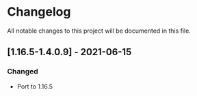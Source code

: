 # Changelog
All notable changes to this project will be documented in this file.

## [1.16.5-1.4.0.9] - 2021-06-15
### Changed
 - Port to 1.16.5